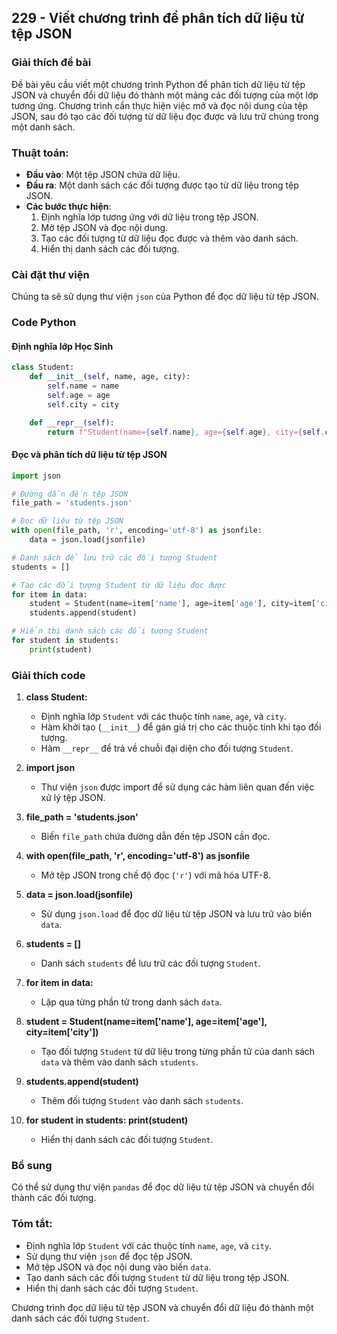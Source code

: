 ## 229 - Viết chương trình để phân tích dữ liệu từ tệp JSON

### Giải thích đề bài

Đề bài yêu cầu viết một chương trình Python để phân tích dữ liệu từ tệp JSON và chuyển đổi dữ liệu đó thành một mảng các đối tượng của một lớp tương ứng. Chương trình cần thực hiện việc mở và đọc nội dung của tệp JSON, sau đó tạo các đối tượng từ dữ liệu đọc được và lưu trữ chúng trong một danh sách.

### Thuật toán:
- **Đầu vào**: Một tệp JSON chứa dữ liệu.
- **Đầu ra**: Một danh sách các đối tượng được tạo từ dữ liệu trong tệp JSON.
- **Các bước thực hiện**:
  1. Định nghĩa lớp tương ứng với dữ liệu trong tệp JSON.
  2. Mở tệp JSON và đọc nội dung.
  3. Tạo các đối tượng từ dữ liệu đọc được và thêm vào danh sách.
  4. Hiển thị danh sách các đối tượng.

### Cài đặt thư viện

Chúng ta sẽ sử dụng thư viện `json` của Python để đọc dữ liệu từ tệp JSON.

### Code Python

#### Định nghĩa lớp Học Sinh

```python
class Student:
    def __init__(self, name, age, city):
        self.name = name
        self.age = age
        self.city = city

    def __repr__(self):
        return f"Student(name={self.name}, age={self.age}, city={self.city})"
```

#### Đọc và phân tích dữ liệu từ tệp JSON

```python
import json

# Đường dẫn đến tệp JSON
file_path = 'students.json'

# Đọc dữ liệu từ tệp JSON
with open(file_path, 'r', encoding='utf-8') as jsonfile:
    data = json.load(jsonfile)

# Danh sách để lưu trữ các đối tượng Student
students = []

# Tạo các đối tượng Student từ dữ liệu đọc được
for item in data:
    student = Student(name=item['name'], age=item['age'], city=item['city'])
    students.append(student)

# Hiển thị danh sách các đối tượng Student
for student in students:
    print(student)
```

### Giải thích code

1. **class Student:**
   - Định nghĩa lớp `Student` với các thuộc tính `name`, `age`, và `city`.
   - Hàm khởi tạo (`__init__`) để gán giá trị cho các thuộc tính khi tạo đối tượng.
   - Hàm `__repr__` để trả về chuỗi đại diện cho đối tượng `Student`.

2. **import json**
   - Thư viện `json` được import để sử dụng các hàm liên quan đến việc xử lý tệp JSON.

3. **file_path = 'students.json'**
   - Biến `file_path` chứa đường dẫn đến tệp JSON cần đọc.

4. **with open(file_path, 'r', encoding='utf-8') as jsonfile**
   - Mở tệp JSON trong chế độ đọc (`'r'`) với mã hóa UTF-8.

5. **data = json.load(jsonfile)**
   - Sử dụng `json.load` để đọc dữ liệu từ tệp JSON và lưu trữ vào biến `data`.

6. **students = []**
   - Danh sách `students` để lưu trữ các đối tượng `Student`.

7. **for item in data:**
   - Lặp qua từng phần tử trong danh sách `data`.

8. **student = Student(name=item['name'], age=item['age'], city=item['city'])**
   - Tạo đối tượng `Student` từ dữ liệu trong từng phần tử của danh sách `data` và thêm vào danh sách `students`.

9. **students.append(student)**
   - Thêm đối tượng `Student` vào danh sách `students`.

10. **for student in students: print(student)**
    - Hiển thị danh sách các đối tượng `Student`.

### Bổ sung

Có thể sử dụng thư viện `pandas` để đọc dữ liệu từ tệp JSON và chuyển đổi thành các đối tượng.

### Tóm tắt:
- Định nghĩa lớp `Student` với các thuộc tính `name`, `age`, và `city`.
- Sử dụng thư viện `json` để đọc tệp JSON.
- Mở tệp JSON và đọc nội dung vào biến `data`.
- Tạo danh sách các đối tượng `Student` từ dữ liệu trong tệp JSON.
- Hiển thị danh sách các đối tượng `Student`.

Chương trình đọc dữ liệu từ tệp JSON và chuyển đổi dữ liệu đó thành một danh sách các đối tượng `Student`.